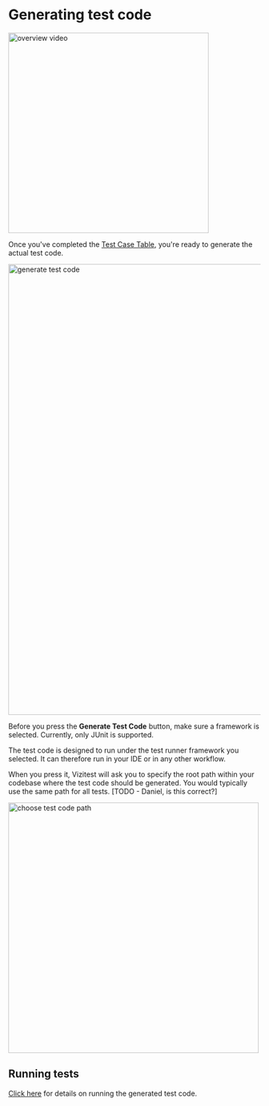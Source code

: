 # Generating test code

<a href="https://youtu.be/jf9hLsKE7U4?t=191"><img src="video-still.png" alt="overview video" width="400"/></a>

Once you've completed the [Test Case Table](test-case-table.md), you're ready to generate the actual test code.

<img src="test-case-table-generate-code.png" alt="generate test code" width="900"/>

Before you press the **Generate Test Code** button, make sure a framework is selected. Currently, only JUnit is supported. 

The test code is designed to run under the test runner framework you selected. It can therefore run in your IDE or in any other workflow.

When you press it, Vizitest will ask you to specify the root path within your codebase where the test code should be generated. You would typically use the same path for all tests. [TODO - Daniel, is this correct?]

<img src="test-case-table-generate-code-dialog.png" alt="choose test code path" width="500"/>

## Running tests
[Click here](run-test.md) for details on running the generated test code.

